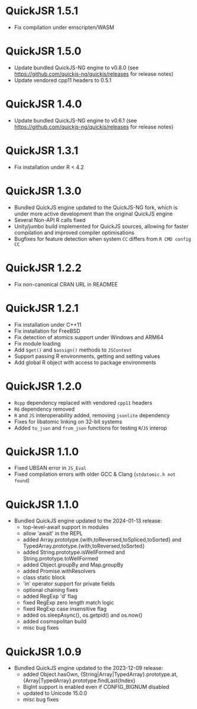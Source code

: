 # QuickJSR 1.5.1
  * Fix compilation under emscripten/WASM

# QuickJSR 1.5.0
  * Update bundled QuickJS-NG engine to v0.8.0 (see https://github.com/quickjs-ng/quickjs/releases for release notes)
  * Update vendored cpp11 headers to 0.5.1

# QuickJSR 1.4.0
  * Update bundled QuickJS-NG engine to v0.6.1 (see https://github.com/quickjs-ng/quickjs/releases for release notes)

# QuickJSR 1.3.1
  * Fix installation under R < 4.2

# QuickJSR 1.3.0
  * Bundled QuickJS engine updated to the QuickJS-NG fork, which is under more
    active development than the original QuickJS engine
  * Several Non-API R calls fixed
  * Unity/jumbo build implemented for QuickJS sources, allowing for faster
    compilation and improved compiler optimisations
  * Bugfixes for feature detection when system `CC` differs from `R CMD config CC`

# QuickJSR 1.2.2
  * Fix non-canonical CRAN URL in READMEE

# QuickJSR 1.2.1
  * Fix installation under C++11
  * Fix installation for FreeBSD
  * Fix detection of atomics support under Windows and ARM64
  * Fix module loading
  * Add `$get()` and `$assign()` methods to `JSContext`
  * Support passing R environments, getting and setting values
  * Add global R object with access to package environments

# QuickJSR 1.2.0
  * `Rcpp` dependency replaced with vendored `cpp11` headers
  * `R6` dependency removed
  * `R` and `JS` interoperability added, removing `jsonlite` dependency
  * Fixes for libatomic linking on 32-bit systems
  * Added `to_json` and `from_json` functions for testing `R`/`JS` interop

# QuickJSR 1.1.0
  * Fixed UBSAN error in `JS_Eval`
  * Fixed compilation errors with older GCC & Clang (`stdatomic.h not found`)

# QuickJSR 1.1.0
  * Bundled QuickJS engine updated to the 2024-01-13 release:
    - top-level-await support in modules
    - allow 'await' in the REPL
    - added Array.prototype.{with,toReversed,toSpliced,toSorted} and
    TypedArray.prototype.{with,toReversed,toSorted}
    - added String.prototype.isWellFormed and String.prototype.toWellFormed
    - added Object.groupBy and Map.groupBy
    - added Promise.withResolvers
    - class static block
    - 'in' operator support for private fields
    - optional chaining fixes
    - added RegExp 'd' flag
    - fixed RegExp zero length match logic
    - fixed RegExp case insensitive flag
    - added os.sleepAsync(), os.getpid() and os.now()
    - added cosmopolitan build
    - misc bug fixes

# QuickJSR 1.0.9
  * Bundled QuickJS engine updated to the 2023-12-09 release:
    - added Object.hasOwn, {String|Array|TypedArray}.prototype.at,
      {Array|TypedArray}.prototype.findLast{Index}
    - BigInt support is enabled even if CONFIG_BIGNUM disabled
    - updated to Unicode 15.0.0
    - misc bug fixes
